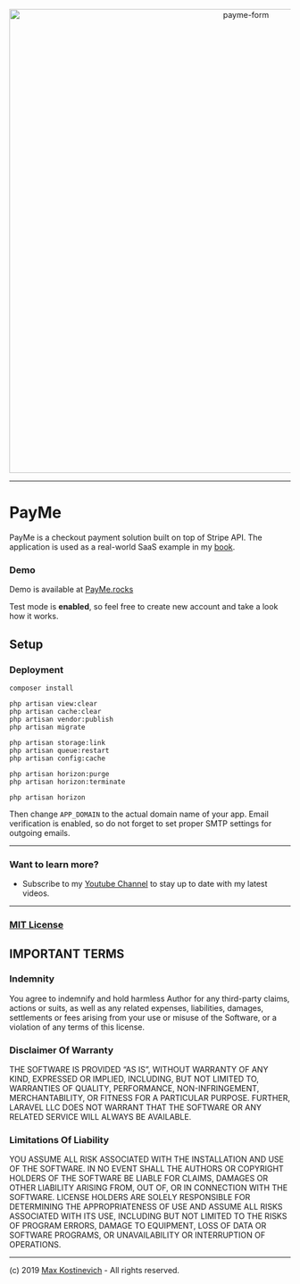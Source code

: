 <p align="center"><img width="832" alt="payme-form" src="https://user-images.githubusercontent.com/10295466/72933278-7b27e680-3d72-11ea-804c-fed3c306d4fa.png">
</p>

---

# PayMe

PayMe is a checkout payment solution built on top of Stripe API.
The application is used as a real-world SaaS example in my [book](https://maxkostinevich.com/books/laravel-saas/). 

### Demo
Demo is available at [PayMe.rocks](https://payme.rocks)

Test mode is **enabled**, so feel free to create new account and take a look how it works.

## Setup

### Deployment

```
composer install

php artisan view:clear
php artisan cache:clear
php artisan vendor:publish
php artisan migrate

php artisan storage:link
php artisan queue:restart
php artisan config:cache

php artisan horizon:purge
php artisan horizon:terminate

php artisan horizon
```

Then change ```APP_DOMAIN``` to the actual domain name of your app.
Email verification is enabled, so do not forget to set proper SMTP settings for outgoing emails.

---
### Want to learn more?
- Subscribe to my [Youtube Channel](https://www.youtube.com/channel/UCxcoXXEjRERiLX1ixP-3Vew) to stay up to date with my latest videos.

---
### [MIT License](https://opensource.org/licenses/MIT)

## IMPORTANT TERMS

### Indemnity
You agree to indemnify and hold harmless Author for any third-party claims, actions or suits, as well as any related expenses, liabilities, damages, settlements or fees arising from your use or misuse of the Software, or a violation of any terms of this license.

### Disclaimer Of Warranty
THE SOFTWARE IS PROVIDED “AS IS”, WITHOUT WARRANTY OF ANY KIND, EXPRESSED OR IMPLIED, INCLUDING, BUT NOT LIMITED TO, WARRANTIES OF QUALITY, PERFORMANCE, NON-INFRINGEMENT, MERCHANTABILITY, OR FITNESS FOR A PARTICULAR PURPOSE. FURTHER, LARAVEL LLC DOES NOT WARRANT THAT THE SOFTWARE OR ANY RELATED SERVICE WILL ALWAYS BE AVAILABLE.

### Limitations Of Liability
YOU ASSUME ALL RISK ASSOCIATED WITH THE INSTALLATION AND USE OF THE SOFTWARE. IN NO EVENT SHALL THE AUTHORS OR COPYRIGHT HOLDERS OF THE SOFTWARE BE LIABLE FOR CLAIMS, DAMAGES OR OTHER LIABILITY ARISING FROM, OUT OF, OR IN CONNECTION WITH THE SOFTWARE. LICENSE HOLDERS ARE SOLELY RESPONSIBLE FOR DETERMINING THE APPROPRIATENESS OF USE AND ASSUME ALL RISKS ASSOCIATED WITH ITS USE, INCLUDING BUT NOT LIMITED TO THE RISKS OF PROGRAM ERRORS, DAMAGE TO EQUIPMENT, LOSS OF DATA OR SOFTWARE PROGRAMS, OR UNAVAILABILITY OR INTERRUPTION OF OPERATIONS.

---
(c) 2019 [Max Kostinevich](https://maxkostinevich.com) - All rights reserved.
